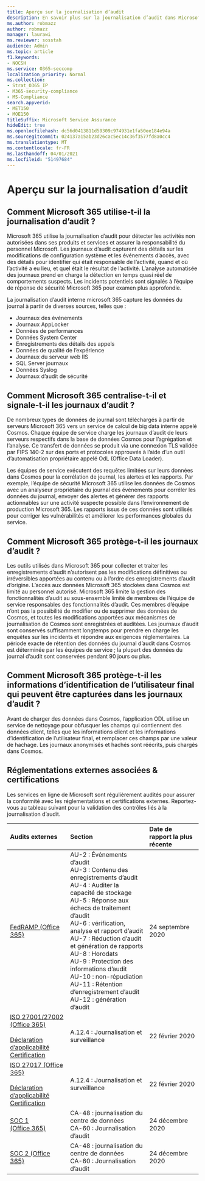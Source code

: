 ```yaml
---
title: Aperçu sur la journalisation d’audit
description: En savoir plus sur la journalisation d’audit dans Microsoft 365
ms.author: robmazz
author: robmazz
manager: laurawi
ms.reviewer: sosstah
audience: Admin
ms.topic: article
f1.keywords:
- NOCSH
ms.service: O365-seccomp
localization_priority: Normal
ms.collection:
- Strat_O365_IP
- M365-security-compliance
- MS-Compliance
search.appverid:
- MET150
- MOE150
titleSuffix: Microsoft Service Assurance
hideEdit: true
ms.openlocfilehash: dc56d0413811d59309c974931e1fa50ee184e94a
ms.sourcegitcommit: 024137a15ab23d26cac5ec14c36f3577fd8a0cc4
ms.translationtype: MT
ms.contentlocale: fr-FR
ms.lasthandoff: 04/01/2021
ms.locfileid: "51497684"
---
```

# <a name="audit-logging-overview"></a>Aperçu sur la journalisation d’audit

## <a name="how-does-microsoft-365-employ-audit-logging"></a>Comment Microsoft 365 utilise-t-il la journalisation d’audit ?

Microsoft 365 utilise la journalisation d’audit pour détecter les activités non autorisées dans ses produits et services et assurer la responsabilité du personnel Microsoft. Les journaux d’audit capturent des détails sur les modifications de configuration système et les événements d’accès, avec des détails pour identifier qui était responsable de l’activité, quand et où l’activité a eu lieu, et quel était le résultat de l’activité. L’analyse automatisée des journaux prend en charge la détection en temps quasi réel de comportements suspects. Les incidents potentiels sont signalés à l’équipe de réponse de sécurité Microsoft 365 pour examen plus approfondie.

La journalisation d’audit interne microsoft 365 capture les données du journal à partir de diverses sources, telles que :

- Journaux des événements
- Journaux AppLocker
- Données de performances
- Données System Center
- Enregistrements des détails des appels
- Données de qualité de l’expérience
- Journaux du serveur web IIS
- SQL Server journaux
- Données Syslog
- Journaux d’audit de sécurité

## <a name="how-does-microsoft-365-centralize-and-report-on-audit-logs"></a>Comment Microsoft 365 centralise-t-il et signale-t-il les journaux d’audit ?

De nombreux types de données de journal sont téléchargés à partir de serveurs Microsoft 365 vers un service de calcul de big data interne appelé Cosmos. Chaque équipe de service charge les journaux d’audit de leurs serveurs respectifs dans la base de données Cosmos pour l’agrégation et l’analyse. Ce transfert de données se produit via une connexion TLS validée par FIPS 140-2 sur des ports et protocoles approuvés à l’aide d’un outil d’automatisation propriétaire appelé OdL (Office Data Loader).

Les équipes de service exécutent des requêtes limitées sur leurs données dans Cosmos pour la corrélation de journal, les alertes et les rapports. Par exemple, l’équipe de sécurité Microsoft 365 utilise les données de Cosmos avec un analyseur propriétaire du journal des événements pour corréler les données du journal, envoyer des alertes et générer des rapports actionnables sur une activité suspecte possible dans l’environnement de production Microsoft 365. Les rapports issus de ces données sont utilisés pour corriger les vulnérabilités et améliorer les performances globales du service.

## <a name="how-does-microsoft-365-protect-audit-logs"></a>Comment Microsoft 365 protège-t-il les journaux d’audit ?

Les outils utilisés dans Microsoft 365 pour collecter et traiter les enregistrements d’audit n’autorisent pas les modifications définitives ou irréversibles apportées au contenu ou à l’ordre des enregistrements d’audit d’origine. L’accès aux données Microsoft 365 stockées dans Cosmos est limité au personnel autorisé. Microsoft 365 limite la gestion des fonctionnalités d’audit au sous-ensemble limité de membres de l’équipe de service responsables des fonctionnalités d’audit. Ces membres d’équipe n’ont pas la possibilité de modifier ou de supprimer des données de Cosmos, et toutes les modifications apportées aux mécanismes de journalisation de Cosmos sont enregistrées et auditées. Les journaux d’audit sont conservés suffisamment longtemps pour prendre en charge les enquêtes sur les incidents et répondre aux exigences réglementaires. La période exacte de rétention des données du journal d’audit dans Cosmos est déterminée par les équipes de service ; la plupart des données du journal d’audit sont conservées pendant 90 jours ou plus.

## <a name="how-does-microsoft-365-protect-end-user-identifiable-information-that-may-be-captured-in-audit-logs"></a>Comment Microsoft 365 protège-t-il les informations d’identification de l’utilisateur final qui peuvent être capturées dans les journaux d’audit ?

Avant de charger des données dans Cosmos, l’application ODL utilise un service de nettoyage pour obfusquer les champs qui contiennent des données client, telles que les informations client et les informations d’identification de l’utilisateur final, et remplacer ces champs par une valeur de hachage. Les journaux anonymisés et hachés sont réécrits, puis chargés dans Cosmos.

## <a name="related-external-regulations--certifications"></a>Réglementations externes associées & certifications

Les services en ligne de Microsoft sont régulièrement audités pour assurer la conformité avec les réglementations et certifications externes. Reportez-vous au tableau suivant pour la validation des contrôles liés à la journalisation d’audit.

| **Audits externes** | **Section** | **Date de rapport la plus récente** |
|:--------------------|:------------|:-----------------------|
| [FedRAMP (Office 365)](https://compliance.microsoft.com/compliancemanager) | AU-2 : Événements d’audit <br> AU-3 : Contenu des enregistrements d’audit <br> AU-4 : Auditer la capacité de stockage <br> AU-5 : Réponse aux échecs de traitement d’audit <br> AU-6 : vérification, analyse et rapport d’audit <br> AU-7 : Réduction d’audit et génération de rapports <br> AU-8 : Horodats <br> AU-9 : Protection des informations d’audit  <br> AU-10 : non-répudiation <br> AU-11 : Rétention d’enregistrement d’audit <br> AU-12 : génération d’audit  | 24 septembre 2020 | 
| [ISO 27001/27002 (Office 365)](https://servicetrust.microsoft.com/ViewPage/MSComplianceGuideV3?command=Download&downloadType=Document&downloadId=d7864d4f-e053-4cc4-a964-fa526d07c3be&tab=7027ead0-3d6b-11e9-b9e1-290b1eb4cdeb&docTab=7027ead0-3d6b-11e9-b9e1-290b1eb4cdeb_ISO_Reports) <br><br> [Déclaration d’applicabilité](https://servicetrust.microsoft.com/ViewPage/MSComplianceGuide?command=Download&downloadType=Document&downloadId=8ee1e46b-2ada-4e7b-bb7d-4c55a8cb6fcd&docTab=4ce99610-c9c0-11e7-8c2c-f908a777fa4d_ISO_Reports) <br> [Certification](https://servicetrust.microsoft.com/ViewPage/MSComplianceGuideV3?command=Download&downloadType=Document&downloadId=1e84a14a-2468-45ac-9412-5e53250d57ec&tab=7027ead0-3d6b-11e9-b9e1-290b1eb4cdeb&docTab=7027ead0-3d6b-11e9-b9e1-290b1eb4cdeb_ISO_Reports) | A.12.4 : Journalisation et surveillance | 22 février 2020 |
| [ISO 27017 (Office 365)](https://servicetrust.microsoft.com/ViewPage/MSComplianceGuideV3?command=Download&downloadType=Document&downloadId=d7864d4f-e053-4cc4-a964-fa526d07c3be&tab=7027ead0-3d6b-11e9-b9e1-290b1eb4cdeb&docTab=7027ead0-3d6b-11e9-b9e1-290b1eb4cdeb_ISO_Reports) <br><br> [Déclaration d’applicabilité](https://servicetrust.microsoft.com/ViewPage/MSComplianceGuide?command=Download&downloadType=Document&downloadId=8ee1e46b-2ada-4e7b-bb7d-4c55a8cb6fcd&docTab=4ce99610-c9c0-11e7-8c2c-f908a777fa4d_ISO_Reports) <br> [Certification](https://servicetrust.microsoft.com/ViewPage/MSComplianceGuideV3?command=Download&downloadType=Document&downloadId=70de0999-5451-43a3-9ef4-761e8fbfb1a3&tab=7027ead0-3d6b-11e9-b9e1-290b1eb4cdeb&docTab=7027ead0-3d6b-11e9-b9e1-290b1eb4cdeb_ISO_Reports) | A.12.4 : Journalisation et surveillance | 22 février 2020 |
| [SOC 1 (Office 365)](https://servicetrust.microsoft.com/ViewPage/MSComplianceGuideV3?command=Download&downloadType=Document&downloadId=90df3f9c-3aaf-4dbf-99d0-ca9f2991721b&tab=7027ead0-3d6b-11e9-b9e1-290b1eb4cdeb&docTab=7027ead0-3d6b-11e9-b9e1-290b1eb4cdeb_SOC_%2F_SSAE_16_Reports) | CA-48 : journalisation du centre de données <br> CA-60 : Journalisation d’audit | 24 décembre 2020 |
| [SOC 2 (Office 365)](https://servicetrust.microsoft.com/ViewPage/MSComplianceGuideV3?command=Download&downloadType=Document&downloadId=a73c1738-7892-42b7-acd3-87b6371c53f6&tab=7027ead0-3d6b-11e9-b9e1-290b1eb4cdeb&docTab=7027ead0-3d6b-11e9-b9e1-290b1eb4cdeb_SOC_%2F_SSAE_16_Reports) | CA-48 : journalisation du centre de données <br> CA-60 : Journalisation d’audit | 24 décembre 2020|
